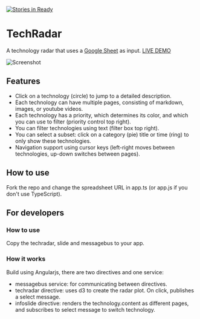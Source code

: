 [![Stories in Ready](https://badge.waffle.io/tnocs/techradar.png?label=ready&title=Ready)](https://waffle.io/tnocs/techradar)
# TechRadar
A technology radar that uses a [Google Sheet](https://docs.google.com/spreadsheets/d/1Q21QWlx3GqKjaLLwaq5fJb0eFwXouDMjk_cdideCHMk/pubhtml?gid=1695252245&single=true) as input. [LIVE DEMO](http://tnocs.github.io/TechRadar/)

![Screenshot](http://i.imgur.com/qFzwPBC.png)

## Features

* Click on a technology (circle) to jump to a detailed description.
* Each technology can have multiple pages, consisting of markdown, images, or youtube videos.
* Each technology has a priority, which determines its color, and which you can use to filter (priority control top right).
* You can filter technologies using text (filter box top right).
* You can select a subset: click on a category (pie) title or time (ring) to only show these technologies.
* Navigation support using cursor keys (left-right moves between technologies, up-down switches between pages).

## How to use 

Fork the repo and change the spreadsheet URL in app.ts (or app.js if you don't use TypeScript).

## For developers
### How to use

Copy the techradar, slide and messagebus to your app.

### How it works

Build using Angularjs, there are two directives and one service:

* messagebus service: for communicating between directives.
* techradar directive: uses d3 to create the radar plot. On click, publishes a select message.
* infoslide directive: renders the technology.content as different pages, and subscribes to select message to switch technology.

